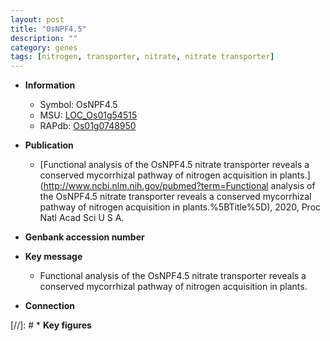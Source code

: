 ```yaml
---
layout: post
title: "OsNPF4.5"
description: ""
category: genes
tags: [nitrogen, transporter, nitrate, nitrate transporter]
---
```


* **Information**  
    + Symbol: OsNPF4.5  
    + MSU: [LOC_Os01g54515](http://rice.uga.edu/cgi-bin/ORF_infopage.cgi?orf=LOC_Os01g54515)  
    + RAPdb: [Os01g0748950](https://rapdb.dna.affrc.go.jp/locus/?name=Os01g0748950)  

* **Publication**  
    + [Functional analysis of the OsNPF4.5 nitrate transporter reveals a conserved mycorrhizal pathway of nitrogen acquisition in plants.](http://www.ncbi.nlm.nih.gov/pubmed?term=Functional analysis of the OsNPF4.5 nitrate transporter reveals a conserved mycorrhizal pathway of nitrogen acquisition in plants.%5BTitle%5D), 2020, Proc Natl Acad Sci U S A.

* **Genbank accession number**  

* **Key message**  
    + Functional analysis of the OsNPF4.5 nitrate transporter reveals a conserved mycorrhizal pathway of nitrogen acquisition in plants.

* **Connection**  

[//]: # * **Key figures**  



